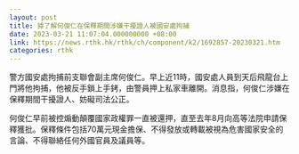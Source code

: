 ```yaml
---
layout: post
title: 據了解何俊仁在保釋期間涉嫌干擾證人被國安處拘捕
date: 2023-03-21 11:07:04.000000000 +08:00
link: https://news.rthk.hk/rthk/ch/component/k2/1692857-20230321.htm
categories: rthk
---
```


警方國安處拘捕前支聯會副主席何俊仁。早上近11時，國安處人員到天后飛龍台上門將他拘捕，他被反手鎖上手銬，由警員押上私家車離開。消息指，何俊仁涉嫌在保釋期間干擾證人、妨礙司法公正。

何俊仁早前被控煽動顛覆國家政權罪一直被還押，直至去年8月向高等法院申請保釋獲批。保釋條件包括70萬元現金擔保、不得發放或轉載被視為危害國家安全的言論、不得聯絡任何外國官員及議員等。
